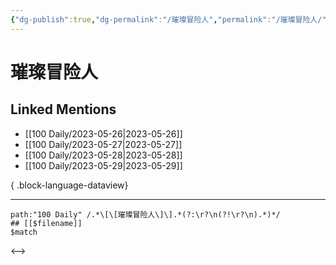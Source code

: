```yaml
---
{"dg-publish":true,"dg-permalink":"/璀璨冒险人","permalink":"/璀璨冒险人/","created":"2023-05-28T16:09:36.383+08:00","updated":"2023-05-28T16:09:36.702+08:00"}
---
```


# 璀璨冒险人

## Linked Mentions
- [[100 Daily/2023-05-26\|2023-05-26]]
- [[100 Daily/2023-05-27\|2023-05-27]]
- [[100 Daily/2023-05-28\|2023-05-28]]
- [[100 Daily/2023-05-29\|2023-05-29]]

{ .block-language-dataview}

---

```expander
path:"100 Daily" /.*\[\[璀璨冒险人\]\].*(?:\r?\n(?!\r?\n).*)*/
## [[$filename]]
$match
```

<-->